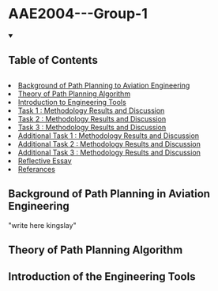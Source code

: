 # AAE2004---Group-1


<!-- Table of Contents-->
<details open="open">
  <summary><h2 style="display: inline_block">Table of Contents<h2></summary>
        <li><a href="#Background-of-Path-Planning-in-Aviation-Engineering">Background of Path Planning to Aviation Engineering</a></li>
        <li><a href="#Theory-of-Path-Planning-Algorithm">Theory of Path Planning Algorithm</a></li>
        <li><a href="#Introduction-of-the-Engineering-Tools">Introduction to Engineering Tools</a></li>
        <li><a href="#Task-1-:-Methodology-Results-and-Discussion">Task 1 : Methodology Results and Discussion</a></li>
        <li><a href="#Task-2-:-Methodology-Results-and-Discussion">Task 2 : Methodology Results and Discussion</a></li>
        <li><a href="#Task-3-:-Methodology-Results-and-Discussion">Task 3 : Methodology Results and Discussion</a></li>
        <li><a href="#Additional-Task-1-:-Methodology-Results-and-Discussion">Additional Task 1 : Methodology Results and Discussion</a></li>
        <li><a href="#Additional-Task-2-:-Methodology-Results-and-Discussion">Additional Task 2 : Methodology Results and Discussion</a></li>
        <li><a href="#Additional-Task-3-:-Methodology-Results-and-Discussion">Additional Task 3 : Methodology Results and Discussion</a></li>
        <li><a href="#Reflective-Essay">Reflective Essay</a></li>
        <li><a href="#Referances">Referances</a></li>
   </ol> 
</details>


<!--ABOUT THE PROJECT-->
## Background of Path Planning in Aviation Engineering
  "write here kingslay"

## Theory of Path Planning Algorithm
  
  
## Introduction of the Engineering Tools
